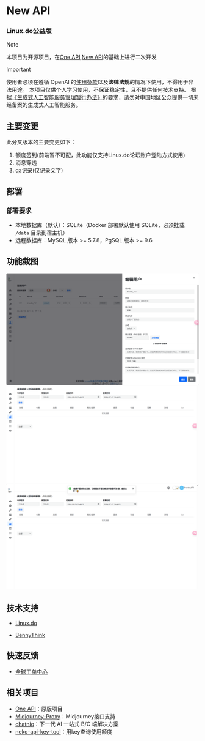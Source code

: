 # New API
### Linux.do公益版
> [!NOTE]
> 本项目为开源项目，在[One API](https://github.com/songquanpeng/one-api),[New API](https://github.com/linux-do/new-api)的基础上进行二次开发

> [!IMPORTANT]
> 使用者必须在遵循 OpenAI 的[使用条款](https://openai.com/policies/terms-of-use)以及**法律法规**的情况下使用，不得用于非法用途。
> 本项目仅供个人学习使用，不保证稳定性，且不提供任何技术支持。
> 根据[《生成式人工智能服务管理暂行办法》](http://www.cac.gov.cn/2023-07/13/c_1690898327029107.htm)的要求，请勿对中国地区公众提供一切未经备案的生成式人工智能服务。


## 主要变更
此分叉版本的主要变更如下：

1. 额度签到(前端暂不可配，此功能仅支持Linux.do论坛账户登陆方式使用)
2. 消息穿透
3. qa记录(仅记录文字)

## 部署
### 部署要求
- 本地数据库（默认）：SQLite（Docker 部署默认使用 SQLite，必须挂载 `/data` 目录到宿主机）
- 远程数据库：MySQL 版本 >= 5.7.8，PgSQL 版本 >= 9.6

## 功能截图
![img.png](img.png)
![img_2.png](img_2.png)
![img_3.png](img_3.png)
## 技术支持

- [Linux.do](https://github.com/linux-do)

- [BennyThink](https://github.com/BennyThink)

## 快速反馈
- [全球工单中心](https://linux.do/u/furry/summary)
## 相关项目
- [One API](https://github.com/songquanpeng/one-api)：原版项目
- [Midjourney-Proxy](https://github.com/novicezk/midjourney-proxy)：Midjourney接口支持
- [chatnio](https://github.com/Deeptrain-Community/chatnio)：下一代 AI 一站式 B/C 端解决方案
- [neko-api-key-tool](https://github.com/Calcium-Ion/neko-api-key-tool)：用key查询使用额度
